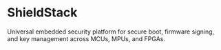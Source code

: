 # ShieldStack
Universal embedded security platform for secure boot, firmware signing, and key management across MCUs, MPUs, and FPGAs.
